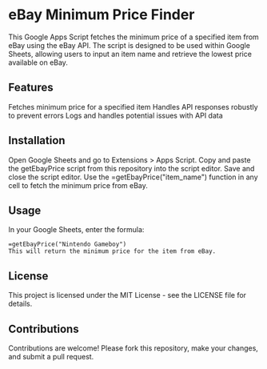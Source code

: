 # eBay Minimum Price Finder
This Google Apps Script fetches the minimum price of a specified item from eBay using the eBay API. The script is designed to be used within Google Sheets, allowing users to input an item name and retrieve the lowest price available on eBay.

## Features
Fetches minimum price for a specified item
Handles API responses robustly to prevent errors
Logs and handles potential issues with API data

## Installation
Open Google Sheets and go to Extensions > Apps Script.
Copy and paste the getEbayPrice script from this repository into the script editor.
Save and close the script editor.
Use the =getEbayPrice("item_name") function in any cell to fetch the minimum price from eBay.

## Usage
In your Google Sheets, enter the formula:

```
=getEbayPrice("Nintendo Gameboy")
This will return the minimum price for the item from eBay.
```

## License
This project is licensed under the MIT License - see the LICENSE file for details.

## Contributions
Contributions are welcome! Please fork this repository, make your changes, and submit a pull request.
